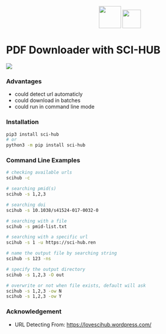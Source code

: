 <div style="background:url(https://suqingdong.github.io/scihub/examples/top-back.jpg)">
<div style="width:50%; margin-left:auto;">
<img src="https://suqingdong.github.io/scihub/examples/raven_1.png" height=60>
<img src="https://suqingdong.github.io/scihub/examples/logo_en.png" height=50>
</div>
</div>

# PDF Downloader with SCI-HUB
![](https://suqingdong.github.io/scihub/examples/tutorial.gif)

### Advantages
- could detect url automaticly
- could download in batches
- could run in command line mode

### Installation
```bash
pip3 install sci-hub
# or
python3 -m pip install sci-hub
```

### Command Line Examples
```bash
# checking available urls
scihub -c

# searching pmid(s)
scihub -s 1,2,3

# searching doi
scihub -s 10.1038/s41524-017-0032-0

# searching with a file
scihub -s pmid-list.txt

# searching with a specific url
scihub -s 1 -u https://sci-hub.ren

# name the output file by searching string
scihub -s 123 -ns

# specify the output directory
scihub -s 1,2,3 -O out

# overwrite or not when file exists, default will ask
scihub -s 1,2,3 -ow N
scihub -s 1,2,3 -ow Y
```

### Acknowledgement
- URL Detecting From: https://lovescihub.wordpress.com/